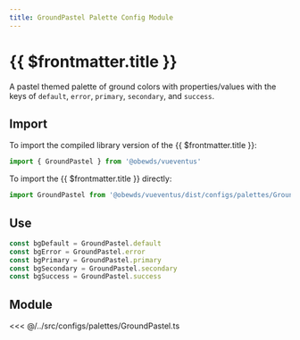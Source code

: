```yaml
---
title: GroundPastel Palette Config Module
---
```


<script setup>
    import DocsPackageVersion from '../../../src/views/compos/DocsPackageVersion.vue'
</script>





# {{ $frontmatter.title }}

A pastel themed palette of ground colors with properties/values with the keys of `default`, `error`, `primary`, `secondary`, and `success`.






## Import

To import the compiled library version of the {{ $frontmatter.title }}:

```javascript
import { GroundPastel } from '@obewds/vueventus'
```

To import the {{ $frontmatter.title }} directly:

```javascript
import GroundPastel from '@obewds/vueventus/dist/configs/palettes/GroundPastel.js'
```






## Use

```javascript
const bgDefault = GroundPastel.default
const bgError = GroundPastel.error
const bgPrimary = GroundPastel.primary
const bgSecondary = GroundPastel.secondary
const bgSuccess = GroundPastel.success
```






## Module

<<< @/../src/configs/palettes/GroundPastel.ts






<DocsPackageVersion/>


